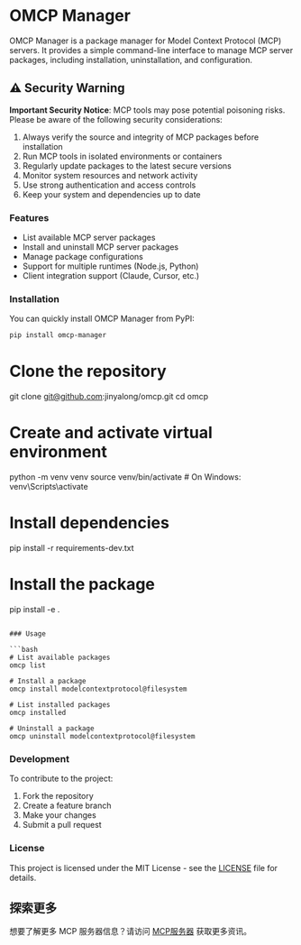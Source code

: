 # OMCP Manager

OMCP Manager is a package manager for Model Context Protocol (MCP) servers. It provides a simple command-line interface to manage MCP server packages, including installation, uninstallation, and configuration.

## ⚠️ Security Warning

**Important Security Notice**: MCP tools may pose potential poisoning risks. Please be aware of the following security considerations:

1. Always verify the source and integrity of MCP packages before installation
2. Run MCP tools in isolated environments or containers
3. Regularly update packages to the latest secure versions
4. Monitor system resources and network activity
5. Use strong authentication and access controls
6. Keep your system and dependencies up to date

### Features

- List available MCP server packages
- Install and uninstall MCP server packages
- Manage package configurations
- Support for multiple runtimes (Node.js, Python)
- Client integration support (Claude, Cursor, etc.)

### Installation

You can quickly install OMCP Manager from PyPI:

```bash
pip install omcp-manager
```

# Clone the repository
git clone git@github.com:jinyalong/omcp.git
cd omcp

# Create and activate virtual environment
python -m venv venv
source venv/bin/activate  # On Windows: venv\Scripts\activate

# Install dependencies
pip install -r requirements-dev.txt

# Install the package
pip install -e .
```

### Usage

```bash
# List available packages
omcp list

# Install a package
omcp install modelcontextprotocol@filesystem

# List installed packages
omcp installed

# Uninstall a package
omcp uninstall modelcontextprotocol@filesystem
```

### Development

To contribute to the project:

1. Fork the repository
2. Create a feature branch
3. Make your changes
4. Submit a pull request

### License

This project is licensed under the MIT License - see the [LICENSE](LICENSE) file for details.

## 探索更多

想要了解更多 MCP 服务器信息？请访问 [MCP服务器](https://mcpservers.cn) 获取更多资讯。
